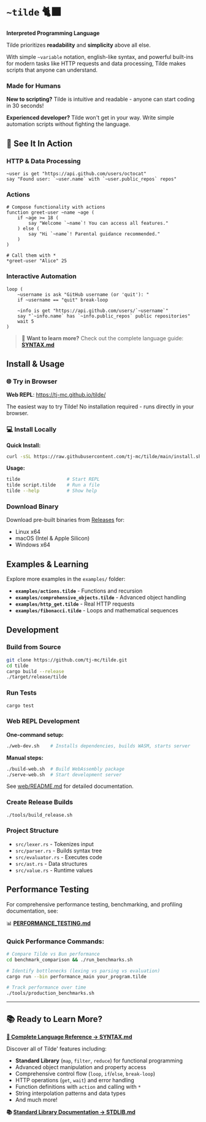 # `~tilde` 🐈‍⬛

**Interpreted Programming Language**

Tilde prioritizes **readability** and **simplicity** above all else. 

With simple `~variable` notation, english-like syntax, and powerful built-ins for modern tasks like HTTP requests and data processing, Tilde makes scripts that anyone can understand.

### Made for Humans

**New to scripting?** Tilde is intuitive and readable - anyone can start coding in 30 seconds! 

**Experienced developer?** Tilde won't get in your way. Write simple automation scripts without fighting the language.

## 🧶 See It In Action

### HTTP & Data Processing
```tilde
~user is get "https://api.github.com/users/octocat"
say "Found user: `~user.name` with `~user.public_repos` repos"
```

### Actions
```tilde
# Compose functionality with actions
function greet-user ~name ~age (
    if ~age >= 18 (
        say "Welcome `~name`! You can access all features."
    ) else (
        say "Hi `~name`! Parental guidance recommended."
    )
)

# Call them with *
*greet-user "Alice" 25
```

### Interactive Automation
```tilde
loop (
    ~username is ask "GitHub username (or 'quit'): "
    if ~username == "quit" break-loop

    ~info is get "https://api.github.com/users/`~username`"
    say "`~info.name` has `~info.public_repos` public repositories"
    wait 5
)
```

> 📖 **Want to learn more?** Check out the complete language guide: **[SYNTAX.md](docs/SYNTAX.md)**

## Install & Usage

### 🌐 Try in Browser

**Web REPL**: https://tj-mc.github.io/tilde/

The easiest way to try Tilde! No installation required - runs directly in your browser.

### 💻 Install Locally

**Quick Install:**
```bash
curl -sSL https://raw.githubusercontent.com/tj-mc/tilde/main/install.sh | bash
```

**Usage:**
```bash
tilde                 # Start REPL
tilde script.tilde    # Run a file
tilde --help          # Show help
```

### Download Binary
Download pre-built binaries from [Releases](https://github.com/tj-mc/tilde/releases) for:
- Linux x64
- macOS (Intel & Apple Silicon)
- Windows x64

## Examples & Learning

Explore more examples in the `examples/` folder:
- **`examples/actions.tilde`** - Functions and recursion
- **`examples/comprehensive_objects.tilde`** - Advanced object handling
- **`examples/http_get.tilde`** - Real HTTP requests
- **`examples/fibonacci.tilde`** - Loops and mathematical sequences

## Development

### Build from Source
```bash
git clone https://github.com/tj-mc/tilde.git
cd tilde
cargo build --release
./target/release/tilde
```

### Run Tests
```bash
cargo test
```

### Web REPL Development

**One-command setup:**
```bash
./web-dev.sh    # Installs dependencies, builds WASM, starts server
```

**Manual steps:**
```bash
./build-web.sh  # Build WebAssembly package
./serve-web.sh  # Start development server
```

See [web/README.md](web/README.md) for detailed documentation.

### Create Release Builds
```bash
./tools/build_release.sh
```

### Project Structure
- `src/lexer.rs` - Tokenizes input
- `src/parser.rs` - Builds syntax tree
- `src/evaluator.rs` - Executes code
- `src/ast.rs` - Data structures
- `src/value.rs` - Runtime values

## Performance Testing

For comprehensive performance testing, benchmarking, and profiling documentation, see:

📊 **[PERFORMANCE_TESTING.md](docs/PERFORMANCE_TESTING.md)**

### Quick Performance Commands:
```bash
# Compare Tilde vs Bun performance
cd benchmark_comparison && ./run_benchmarks.sh

# Identify bottlenecks (lexing vs parsing vs evaluation)
cargo run --bin performance_main your_program.tilde

# Track performance over time
./tools/production_benchmarks.sh
```
---

## 📚 Ready to Learn More?

**[📖 Complete Language Reference → SYNTAX.md](docs/SYNTAX.md)**

Discover all of Tilde' features including:
- **Standard Library** (`map`, `filter`, `reduce`) for functional programming
- Advanced object manipulation and property access
- Comprehensive control flow (`loop`, `if`/`else`, `break-loop`)
- HTTP operations (`get`, `wait`) and error handling
- Function definitions with `action` and calling with `*`
- String interpolation patterns and data types
- And much more!

**📚 [Standard Library Documentation → STDLIB.md](docs/STDLIB.md)**
